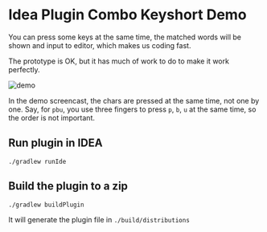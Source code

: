 Idea Plugin Combo Keyshort Demo
===============================

You can press some keys at the same time, the matched words will be shown and input to editor, which makes us coding fast.

The prototype is OK, but it has much of work to do to make it work perfectly.

![demo](./demo.gif)

In the demo screencast, the chars are pressed at the same time, not one by one.
Say, for `pbu`, you use three fingers to press `p`, `b`, `u` at the same time, so the order is not important.

Run plugin in IDEA
------------------

```
./gradlew runIde
```

Build the plugin to a zip
-------------------------

```
./gradlew buildPlugin
```

It will generate the plugin file in `./build/distributions`
